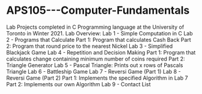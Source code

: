 # APS105---Computer-Fundamentals
Lab Projects completed in C Programming language at the University of Toronto in Winter 2021.
Lab Overview:
Lab 1 - Simple Computation in C
Lab 2 - Programs that Calculate
        Part 1: Program that calculates Cash Back
        Part 2: Program that round price to the nearest Nickel
Lab 3 - Simplified Blackjack Game
Lab 4 - Repetition and Decision Making
        Part 1: Program that calculates change containing minimum number of coins required
        Part 2: Triangle Generator
Lab 5 - Pascal Triangle: Prints out x rows of Pascals Triangle
Lab 6 - Battleship Game
Lab 7 - Reversi Game (Part 1)
Lab 8 - Reversi Game (Part 2)
        Part 1: Implements the specified Algorithm in Lab 7
        Part 2: Implements our own Algorithm
Lab 9 - Contact List
